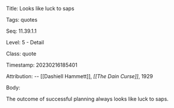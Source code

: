 Title:  Looks like luck to saps

Tags:   quotes

Seq:    11.39.1.1

Level:  5 - Detail

Class:  quote

Timestamp: 20230216185401

Attribution: -- [[Dashiell Hammett]], *[[The Dain Curse]]*, 1929

Body:

The outcome of successful planning always looks like luck to saps.

